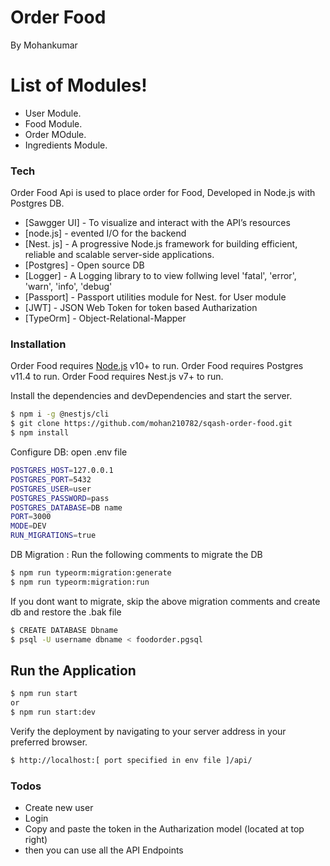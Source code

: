 # Order Food

By Mohankumar
# List of Modules!

  - User Module.
  - Food Module.
  - Order MOdule.
  - Ingredients Module.
 
### Tech

Order Food Api is used to place order for Food, Developed in Node.js with Postgres DB.

* [Sawgger UI] - To visualize and interact with the API’s resources
* [node.js] - evented I/O for the backend
* [Nest. js] - A progressive Node.js framework for building efficient, reliable and scalable server-side applications.
* [Postgres] - Open source DB
* [Logger] - A Logging library to to view follwing level 'fatal', 'error', 'warn', 'info', 'debug'
* [Passport] - Passport utilities module for Nest. for User module
* [JWT] - JSON Web Token for token based Autharization
* [TypeOrm] - Object-Relational-Mapper

### Installation

Order Food requires [Node.js](https://nodejs.org/) v10+ to run.
Order Food requires Postgres v11.4 to run.
Order Food requires Nest.js v7+ to run.

Install the dependencies and devDependencies and start the server.

```sh
$ npm i -g @nestjs/cli
$ git clone https://github.com/mohan210782/sqash-order-food.git
$ npm install
```

Configure DB: open .env file 

```sh
POSTGRES_HOST=127.0.0.1
POSTGRES_PORT=5432
POSTGRES_USER=user
POSTGRES_PASSWORD=pass
POSTGRES_DATABASE=DB name
PORT=3000
MODE=DEV
RUN_MIGRATIONS=true
```

DB Migration : Run the following comments to migrate the DB
```sh
$ npm run typeorm:migration:generate
$ npm run typeorm:migration:run
```

If you dont want to migrate, skip the above migration comments and create db and restore the .bak file 
```sh
$ CREATE DATABASE Dbname
$ psql -U username dbname < foodorder.pgsql
```

## Run the Application
```sh
$ npm run start
or
$ npm run start:dev
```
Verify the deployment by navigating to your server address in your preferred browser.

```sh
$ http://localhost:[ port specified in env file ]/api/
```

### Todos

 - Create new user 
 - Login 
 - Copy and paste the token in the Autharization model (located at top right)
 - then you can use all the API Endpoints



